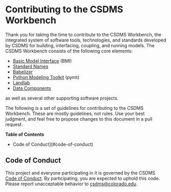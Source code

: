 # Contributing to the CSDMS Workbench

Thank you for taking the time to contribute to the CSDMS Workbench, the integrated system of software tools, technologies, and standards developed by CSDMS for building, interfacing, coupling, and running models.
The CSDMS Workbench consists of the following core elements: 

* [Basic Model Interface](https://bmi.readthedocs.io) (BMI)
* [Standard Names](https://standard-names.readthedocs.io)
* [Babelizer](https://babelizer.readthedocs.io)
* [Python Modeling Toolkit](https://pymt.readthedocs.io) (pymt)
* [Landlab](https://landlab.readthedocs.io)
* [Data Components](https://csdms.colorado.edu/wiki/DataComponents)

as well as several other supporting software projects.

The following is a set of guidelines for contributing to the CSDMS Workbench. These are mostly guidelines, not rules. Use your best judgment, and feel free to propose changes to this document in a pull request.

**Table of Contents**

* Code of Conduct](#code-of-conduct)

## Code of Conduct

This project and everyone participating in it is governed by the CSDMS [Code of Conduct](./CODE-OF-CONDUCT.md). By participating, you are expected to uphold this code. Please report unacceptable behavior to csdms@colorado.edu.
